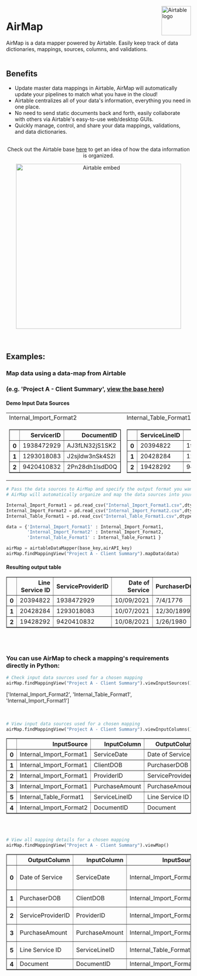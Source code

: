 <a href="https://airtable.com/">
    <img src="https://github.com/eyan02/AirMap/blob/main/images/airtable-icon.svg" alt="Airtable logo" title="AirMap" align="right" height="80" />
</a>

# AirMap
<!-- ## Table of Contents
* [Examples](#examples) -->

AirMap is a data mapper powered by Airtable. Easily keep track of data dictionaries, mappings, sources, columns, and validations.
<br></br>

## Benefits
* Update master data mappings in Airtable, AirMap will automatically update your pipelines to match what you have in the cloud!
* Airtable centralizes all of your data's information, everything you need in one place.
* No need to send static documents back and forth, easily collaborate with others via Airtable's easy-to-use web/desktop GUIs.
* Quickly manage, control, and share your data mappings, validations, and data dictionaries.
<br></br>

<p align="center">Check out the Airtable base <a href="https://airtable.com/shr9Tr2wp5rs2Bm7a">here</a> to get an idea of how the data information is organized. 
</p>
<div width= 100% align="center">
<a href="https://airtable.com/shr9Tr2wp5rs2Bm7a" align="center">
    <img src="https://github.com/eyan02/AirMap/blob/main/images/airtable%20base%20embed.png" alt="Airtable embed" width="450px" />
</a>
</div>
<br></br>

    
## Examples:
 
### Map data using a data-map from Airtable 
### (e.g. 'Project A - Client Summary', [view the base here](https://airtable.com/shr9Tr2wp5rs2Bm7a))
#### Demo Input Data Sources
<table>
  <tr>  <td>Internal_Import_Format2</td>  <td>Internal_Table_Format1</td>  <td>Internal_Import_Format1</td>  </tr>
  <tr><td>
    <table border="1" fontsize = "1pt">
      <thead>
        <tr style="text-align: right;">
          <th></th>
          <th>ServicerID</th>
          <th>DocumentID</th>
        </tr>
      </thead>
      <tbody>
        <tr>
          <th>0</th>
          <td>1938472929</td>
          <td>AJ3fLN32jS1SK2</td>
        </tr>
        <tr>
          <th>1</th>
          <td>1293018083</td>
          <td>J2sjldw3nSk4S2l</td>
        </tr>
        <tr>
          <th>2</th>
          <td>9420410832</td>
          <td>2Pn28dh1lsdD0Q</td>
        </tr>
      </tbody>
    </table>
    </td>
    <td>
    <table border="1">
      <thead>
        <tr style="text-align: right;">
          <th></th>
          <th>ServiceLineID</th>
          <th>ProviderID</th>
        </tr>
      </thead>
      <tbody>
        <tr>
          <th>0</th>
          <td>20394822</td>
          <td>1938472929</td>
        </tr>
        <tr>
          <th>1</th>
          <td>20428284</td>
          <td>1293018083</td>
        </tr>
        <tr>
          <th>2</th>
          <td>19428292</td>
          <td>9420410832</td>
        </tr>
      </tbody>
    </table>
    </td>
    <td>
      <table border="1" >
        <thead>
          <tr style="text-align: right;">
            <th></th>
            <th>ServiceDate</th>
            <th>ClientDOB</th>
            <th>PurchaseAmount</th>
            <th>ProviderID</th>
            <th>PurchaseCount</th>
            <th>ClientReview</th>
          </tr>
        </thead>
        <tbody>
          <tr>
            <th>0</th>
            <td>10/09/2021</td>
            <td>7/4/1776</td>
            <td>$103.20</td>
            <td>1938472929</td>
            <td>4</td>
            <td>4.5</td>
          </tr>
          <tr>
            <th>1</th>
            <td>10/07/2021</td>
            <td>12/30/1899</td>
            <td>$120.12</td>
            <td>1293018083</td>
            <td>5</td>
            <td>4.1</td>
          </tr>
          <tr>
            <th>2</th>
            <td>10/08/2021</td>
            <td>1/26/1980</td>
            <td>$84.23</td>
            <td>9420410832</td>
            <td>2</td>
            <td>3.7</td>
          </tr>
        </tbody>
      </table>
    </td></tr></table>
 
 
```python
# Pass the data sources to AirMap and specify the output format you want to create.
# AirMap will automatically organize and map the data sources into your output format designed in Airtable.

Internal_Import_Format1 = pd.read_csv("Internal_Import_Format1.csv",dtype=str)
Internal_Import_Format2 = pd.read_csv("Internal_Import_Format2.csv",dtype=str)
Internal_Table_Format1 = pd.read_csv("Internal_Table_Format1.csv",dtype=str)

data = {'Internal_Import_Format1' : Internal_Import_Format1,
        'Internal_Import_Format2' : Internal_Import_Format2,
        'Internal_Table_Format1' : Internal_Table_Format1 }

airMap = airtableDataMapper(base_key,airAPI_key)
airMap.findMappingView("Project A - Client Summary").mapData(data)
```
#### Resulting output table
<div>
<table border="1">
  <thead>
    <tr style="text-align: right;">
      <th></th>
      <th>Line Service ID</th>
      <th>ServiceProviderID</th>
      <th>Date of Service</th>
      <th>PurchaserDOB</th>
      <th>PurchaseAmount</th>
      <th>Document</th>
    </tr>
  </thead>
  <tbody>
    <tr>
      <th>0</th>
      <td>20394822</td>
      <td>1938472929</td>
      <td>10/09/2021</td>
      <td>7/4/1776</td>
      <td>$103.20</td>
      <td>AJ3fLN32jS1SK2</td>
    </tr>
    <tr>
      <th>1</th>
      <td>20428284</td>
      <td>1293018083</td>
      <td>10/07/2021</td>
      <td>12/30/1899</td>
      <td>$120.12</td>
      <td>J2sjldw3nSk4S2l</td>
    </tr>
    <tr>
      <th>2</th>
      <td>19428292</td>
      <td>9420410832</td>
      <td>10/08/2021</td>
      <td>1/26/1980</td>
      <td>$84.23</td>
      <td>2Pn28dh1lsdD0Q</td>
    </tr>
  </tbody>
</table>
</div>
<br></br>

### You can use AirMap to check a mapping's requirements directly in Python:
```python
# Check input data sources used for a chosen mapping
airMap.findMappingView("Project A - Client Summary").viewInputSources()
```
<div>
  ['Internal_Import_Format2',
 'Internal_Table_Format1',
 'Internal_Import_Format1']
</div>  
<br></br>

```python
# View input data sources used for a chosen mapping
airMap.findMappingView("Project A - Client Summary").viewInputColumns()
```
<table border="1">
  <thead>
    <tr style="text-align: right;">
      <th></th>
      <th>InputSource</th>
      <th>InputColumn</th>
      <th>OutputColumn</th>
    </tr>
  </thead>
  <tbody>
    <tr>
      <th>0</th>
      <td>Internal_Import_Format1</td>
      <td>ServiceDate</td>
      <td>Date of Service</td>
    </tr>
    <tr>
      <th>1</th>
      <td>Internal_Import_Format1</td>
      <td>ClientDOB</td>
      <td>PurchaserDOB</td>
    </tr>
    <tr>
      <th>2</th>
      <td>Internal_Import_Format1</td>
      <td>ProviderID</td>
      <td>ServiceProviderID</td>
    </tr>
    <tr>
      <th>3</th>
      <td>Internal_Import_Format1</td>
      <td>PurchaseAmount</td>
      <td>PurchaseAmount</td>
    </tr>
    <tr>
      <th>5</th>
      <td>Internal_Table_Format1</td>
      <td>ServiceLineID</td>
      <td>Line Service ID</td>
    </tr>
    <tr>
      <th>4</th>
      <td>Internal_Import_Format2</td>
      <td>DocumentID</td>
      <td>Document</td>
    </tr>
  </tbody>
</table>
<br></br>

```python
# View all mapping details for a chosen mapping
airMap.findMappingView("Project A - Client Summary").viewMap()
```
<table border="1">
  <thead>
    <tr style="text-align: right;">
      <th></th>
      <th>OutputColumn</th>
      <th>InputColumn</th>
      <th>InputSource</th>
      <th>MaxLength</th>
      <th>ColumnPosition</th>
      <th>DataType</th>
      <th>Format</th>
      <th>Active</th>
      <th>Description</th>
      <th>Required</th>
    </tr>
  </thead>
  <tbody>
    <tr>
      <th>0</th>
      <td>Date of Service</td>
      <td>ServiceDate</td>
      <td>Internal_Import_Format1</td>
      <td>10</td>
      <td>1</td>
      <td>Date</td>
      <td>mm-dd-yyyy</td>
      <td>Yes</td>
      <td>Date of services rendered</td>
      <td>Y</td>
    </tr>
    <tr>
      <th>1</th>
      <td>PurchaserDOB</td>
      <td>ClientDOB</td>
      <td>Internal_Import_Format1</td>
      <td>10</td>
      <td>2</td>
      <td>Date</td>
      <td>mm-dd-yyyy</td>
      <td>Yes</td>
      <td>Client's date of birth</td>
      <td>Y</td>
    </tr>
    <tr>
      <th>2</th>
      <td>ServiceProviderID</td>
      <td>ProviderID</td>
      <td>Internal_Import_Format1</td>
      <td>10</td>
      <td>3</td>
      <td>String</td>
      <td>##########</td>
      <td>Yes</td>
      <td>Service providers ID</td>
      <td>Y</td>
    </tr>
    <tr>
      <th>3</th>
      <td>PurchaseAmount</td>
      <td>PurchaseAmount</td>
      <td>Internal_Import_Format1</td>
      <td>20</td>
      <td>4</td>
      <td>String</td>
      <td>$dd.cc</td>
      <td>Yes</td>
      <td>Client's purchase</td>
      <td>Y</td>
    </tr>
    <tr>
      <th>5</th>
      <td>Line Service ID</td>
      <td>ServiceLineID</td>
      <td>Internal_Table_Format1</td>
      <td>8</td>
      <td>5</td>
      <td>String</td>
      <td>########</td>
      <td>Yes</td>
      <td>Service providers ID</td>
      <td>Y</td>
    </tr>
    <tr>
      <th>4</th>
      <td>Document</td>
      <td>DocumentID</td>
      <td>Internal_Import_Format2</td>
      <td>10</td>
      <td>6</td>
      <td>String</td>
      <td>NaN</td>
      <td>Yes</td>
      <td>DocumentID</td>
      <td>N</td>
    </tr>
  </tbody>
</table>
